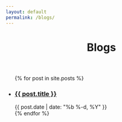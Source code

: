 ```yaml
---
layout: default
permalink: /blogs/
---
```


<div class="home">
  <div class="post">
    <header class="post-header">
      <h1 class="post-title">Blogs</h1>
    </header>
    <ul class="post-list">
        {% for post in site.posts %}
          <li>
            <h3>
              <a class="post-link" href="{{ post.url | prepend: site.baseurl }}">{{ post.title }}</a>
            </h3>
            <div class="post-meta">{{ post.date | date: "%b %-d, %Y" }}</div>
          </li>
        {% endfor %}
    </ul>
  </div>
</div>